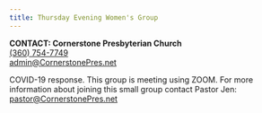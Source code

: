 ```yaml
---
title: Thursday Evening Women's Group
---
```

**CONTACT: Cornerstone Presbyterian Church**\
[(360) 754-7749](tel:360-754-7749)\
[admin@CornerstonePres.net](mailto:admin@cornerstonepres.net)

COVID-19 response. This group is meeting using ZOOM. For more information about joining this small group contact Pastor Jen: pastor@CornerstonePres.net